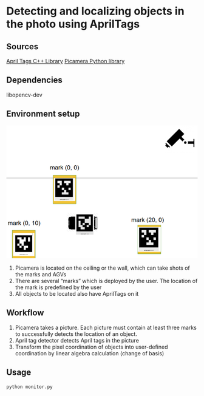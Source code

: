 # Detecting and localizing objects in the photo using AprilTags 

## Sources
  [April Tags C++ Library](http://people.csail.mit.edu/kaess/apriltags/)
  [Picamera Python library](https://www.raspberrypi.org/documentation/usage/camera/python/README.md)

## Dependencies
libopencv-dev

## Environment setup
![alt text](https://github.com/allenlee820202/MCIoT/blob/master/PicameraDetectApriltags/experiment%20setup.png "Logo Title Text 1")
1. Picamera is located on the ceiling or the wall, which can take shots of the marks and AGVs
2. There are several “marks” which is deployed by the user. The location of the mark is predefined by the user
3. All objects to be located also have AprilTags on it

## Workflow

1. Picamera takes a picture. Each picture must contain at least three marks to successfully detects the location of an object. 
2. April tag detector detects April tags in the picture
3. Transform the pixel coordination of objects into user-defined coordination by linear algebra calculation (change of basis)

## Usage

  ```shell
  python monitor.py
  ```
